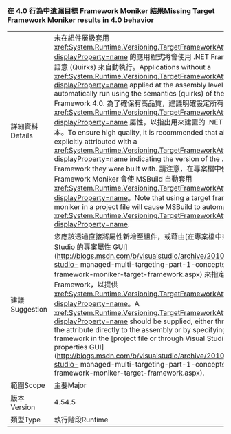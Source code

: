 ### <a name="missing-target-framework-moniker-results-in-40-behavior"></a><span data-ttu-id="6b2cd-101">在 4.0 行為中遺漏目標 Framework Moniker 結果</span><span class="sxs-lookup"><span data-stu-id="6b2cd-101">Missing Target Framework Moniker results in 4.0 behavior</span></span>

|   |   |
|---|---|
|<span data-ttu-id="6b2cd-102">詳細資料</span><span class="sxs-lookup"><span data-stu-id="6b2cd-102">Details</span></span>|<span data-ttu-id="6b2cd-103">未在組件層級套用 <xref:System.Runtime.Versioning.TargetFrameworkAttribute?displayProperty=name> 的應用程式將會使用 .NET Framework 4.0 的語意 (Quirks) 來自動執行。</span><span class="sxs-lookup"><span data-stu-id="6b2cd-103">Applications without a <xref:System.Runtime.Versioning.TargetFrameworkAttribute?displayProperty=name> applied at the assembly level will automatically run using the semantics (quirks) of the .NET Framework 4.0.</span></span> <span data-ttu-id="6b2cd-104">為了確保有高品質，建議明確設定所有二進位檔的 <xref:System.Runtime.Versioning.TargetFrameworkAttribute?displayProperty=name> 屬性，以指出用來建置的 .NET Framework 版本。</span><span class="sxs-lookup"><span data-stu-id="6b2cd-104">To ensure high quality, it is recommended that all binaries be explicitly attributed with a <xref:System.Runtime.Versioning.TargetFrameworkAttribute?displayProperty=name> indicating the version of the .NET Framework they were built with.</span></span> <span data-ttu-id="6b2cd-105">請注意，在專案檔中使用目標 Framework Moniker 會使 MSBuild 自動套用 <xref:System.Runtime.Versioning.TargetFrameworkAttribute?displayProperty=name>。</span><span class="sxs-lookup"><span data-stu-id="6b2cd-105">Note that using a target framework moniker in a project file will cause MSBuild to automatically apply a <xref:System.Runtime.Versioning.TargetFrameworkAttribute?displayProperty=name>.</span></span>|
|<span data-ttu-id="6b2cd-106">建議</span><span class="sxs-lookup"><span data-stu-id="6b2cd-106">Suggestion</span></span>|<span data-ttu-id="6b2cd-107">您應該透過直接將屬性新增至組件，或藉由[在專案檔中或透過 Visual Studio 的專案屬性 GUI](http://blogs.msdn.com/b/visualstudio/archive/2010/05/19/visual-studio- managed-multi-targeting-part-1-concepts-target-framework-moniker-target-framework.aspx) 來指定目標 Framework，以提供 <xref:System.Runtime.Versioning.TargetFrameworkAttribute?displayProperty=name>。</span><span class="sxs-lookup"><span data-stu-id="6b2cd-107">A <xref:System.Runtime.Versioning.TargetFrameworkAttribute?displayProperty=name> should be supplied, either through adding the attribute directly to the assembly or by specifying a target framework in the [project file or through Visual Studio's project properties GUI](http://blogs.msdn.com/b/visualstudio/archive/2010/05/19/visual-studio- managed-multi-targeting-part-1-concepts-target-framework-moniker-target-framework.aspx).</span></span>|
|<span data-ttu-id="6b2cd-108">範圍</span><span class="sxs-lookup"><span data-stu-id="6b2cd-108">Scope</span></span>|<span data-ttu-id="6b2cd-109">主要</span><span class="sxs-lookup"><span data-stu-id="6b2cd-109">Major</span></span>|
|<span data-ttu-id="6b2cd-110">版本</span><span class="sxs-lookup"><span data-stu-id="6b2cd-110">Version</span></span>|<span data-ttu-id="6b2cd-111">4.5</span><span class="sxs-lookup"><span data-stu-id="6b2cd-111">4.5</span></span>|
|<span data-ttu-id="6b2cd-112">類型</span><span class="sxs-lookup"><span data-stu-id="6b2cd-112">Type</span></span>|<span data-ttu-id="6b2cd-113">執行階段</span><span class="sxs-lookup"><span data-stu-id="6b2cd-113">Runtime</span></span>|


